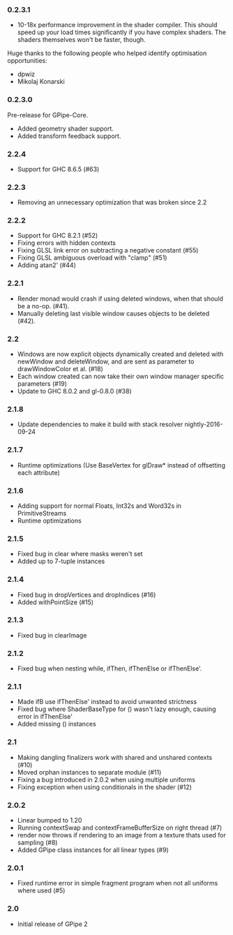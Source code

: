 ### 0.2.3.1

- 10-18x performance improvement in the shader compiler. This should speed up
  your load times significantly if you have complex shaders. The shaders
  themselves won't be faster, though.

Huge thanks to the following people who helped identify optimisation opportunities:
- dpwiz
- Mikolaj Konarski

### 0.2.3.0

Pre-release for GPipe-Core.

- Added geometry shader support.
- Added transform feedback support.

### 2.2.4

- Support for GHC 8.6.5 (#63)

### 2.2.3

- Removing an unnecessary optimization that was broken since 2.2

### 2.2.2

- Support for GHC 8.2.1 (#52)
- Fixing errors with hidden contexts
- Fixing GLSL link error on subtracting a negative constant (#55)
- Fixing GLSL ambiguous overload with "clamp" (#51)
- Adding atan2' (#44)

### 2.2.1

- Render monad would crash if using deleted windows, when that should be a no-op. (#41).
- Manually deleting last visible window causes objects to be deleted (#42).

### 2.2

- Windows are now explicit objects dynamically created and deleted with newWindow and deleteWindow, and are sent as parameter to drawWindowColor et al. (#18)
- Each window created can now take their own window manager specific parameters (#19)
- Update to GHC 8.0.2 and gl-0.8.0 (#38)

### 2.1.8

- Update dependencies to make it build with stack resolver nightly-2016-09-24

### 2.1.7

- Runtime optimizations (Use BaseVertex for glDraw\* instead of offsetting each attribute)

### 2.1.6

- Adding support for normal Floats, Int32s and Word32s in PrimitiveStreams
- Runtime optimizations

### 2.1.5

- Fixed bug in clear where masks weren't set
- Added up to 7-tuple instances

### 2.1.4

- Fixed bug in dropVertices and dropIndices (#16)
- Added withPointSize (#15)

### 2.1.3

- Fixed bug in clearImage

### 2.1.2

- Fixed bug when nesting while, ifThen, ifThenElse or ifThenElse'.

### 2.1.1

- Made ifB use ifThenElse' instead to avoid unwanted strictness
- Fixed bug where ShaderBaseType for () wasn't lazy enough, causing error in ifThenElse'
- Added missing () instances

### 2.1

- Making dangling finalizers work with shared and unshared contexts (#10)
- Moved orphan instances to separate module (#11)
- Fixing a bug introduced in 2.0.2 when using multiple uniforms
- Fixing exception when using conditionals in the shader (#12)

### 2.0.2

- Linear bumped to 1.20
- Running contextSwap and contextFrameBufferSize on right thread (#7)
- render now throws if rendering to an image from a texture thats used for sampling (#8)
- Added GPipe class instances for all linear types (#9)

### 2.0.1

- Fixed runtime error in simple fragment program when not all uniforms where used (#5)

### 2.0

- Initial release of GPipe 2
